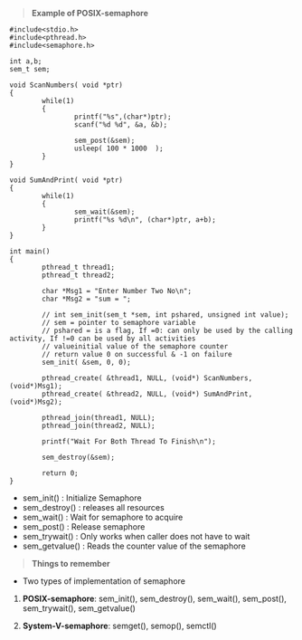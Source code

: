 > **Example of POSIX-semaphore**

```
#include<stdio.h>
#include<pthread.h>
#include<semaphore.h>

int a,b;
sem_t sem;

void ScanNumbers( void *ptr)
{
        while(1)
        {
                printf("%s",(char*)ptr);
                scanf("%d %d", &a, &b);

                sem_post(&sem);
                usleep( 100 * 1000  );
        }
}

void SumAndPrint( void *ptr)
{
        while(1)
        {
                sem_wait(&sem);
                printf("%s %d\n", (char*)ptr, a+b);
        }
}

int main()
{
        pthread_t thread1;
        pthread_t thread2;

        char *Msg1 = "Enter Number Two No\n";
        char *Msg2 = "sum = ";

        // int sem_init(sem_t *sem, int pshared, unsigned int value);  
        // sem = pointer to semaphore variable
        // pshared = is a flag, If =0: can only be used by the calling activity, If !=0 can be used by all activities
        // valueinitial value of the semaphore counter
        // return value 0 on successful & -1 on failure
        sem_init( &sem, 0, 0);

        pthread_create( &thread1, NULL, (void*) ScanNumbers, (void*)Msg1);
        pthread_create( &thread2, NULL, (void*) SumAndPrint, (void*)Msg2);

        pthread_join(thread1, NULL);
        pthread_join(thread2, NULL);

        printf("Wait For Both Thread To Finish\n");

        sem_destroy(&sem);

        return 0;
}
```
- sem_init() : Initialize Semaphore
- sem_destroy() : releases all resources
- sem_wait() : Wait for semaphore to acquire
- sem_post() : Release semaphore
- sem_trywait() : Only works when caller does not have to wait
- sem_getvalue() : Reads the counter value of the semaphore


> **Things to remember**

- Two types of implementation of semaphore

1) **POSIX-semaphore**: sem_init(), sem_destroy(), sem_wait(), sem_post(), sem_trywait(), sem_getvalue()

2) **System-V-semaphore**: semget(), semop(), semctl()




